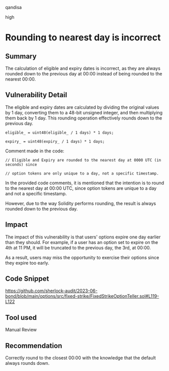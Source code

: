 qandisa

high

# Rounding to nearest day is incorrect

## Summary

The calculation of eligible and expiry dates is incorrect, as they are always rounded down to the previous day at 00:00 instead of being rounded to the nearest 00:00.

## Vulnerability Detail

The eligible and expiry dates are calculated by dividing the original values by 1 day, converting them to a 48-bit unsigned integer, and then multiplying them back by 1 day. This rounding operation effectively rounds down to the previous day.

```solidity
eligible_ = uint48(eligible_ / 1 days) * 1 days;

expiry_ = uint48(expiry_ / 1 days) * 1 days;
```

Comment made in the code:
```solidity
// Eligible and Expiry are rounded to the nearest day at 0000 UTC (in seconds) since

// option tokens are only unique to a day, not a specific timestamp.
```

In the provided code comments, it is mentioned that the intention is to round to the nearest day at 00:00 UTC, since option tokens are unique to a day and not a specific timestamp.

However, due to the way Solidity performs rounding, the result is always rounded down to the previous day.

## Impact

The impact of this vulnerability is that users' options expire one day earlier than they should. For example, if a user has an option set to expire on the 4th at 11 PM, it will be truncated to the previous day, the 3rd, at 00:00.

As a result, users may miss the opportunity to exercise their options since they expire too early.

## Code Snippet
https://github.com/sherlock-audit/2023-06-bond/blob/main/options/src/fixed-strike/FixedStrikeOptionTeller.sol#L119-L122

## Tool used

Manual Review

## Recommendation

Correctly round to the closest 00:00 with the knowledge that the default always rounds down. 
